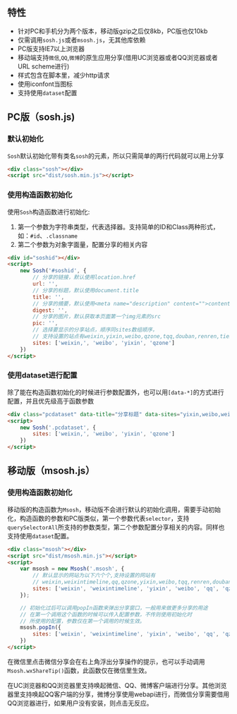 ## 特性

- 针对PC和手机分为两个版本，移动版gzip之后仅8kb，PC版也仅10kb
- 仅需调用`sosh.js`或者`msosh.js`，无其他库依赖
- PC版支持IE7以上浏览器
- 移动端支持`微信`,`QQ`,`微博`的原生应用分享(借用UC浏览器或者QQ浏览器或者URL scheme进行)
- 样式包含在脚本里，减少http请求
- 使用iconfont当图标
- 支持使用`dataset`配置

## PC版（sosh.js)

### 默认初始化
`Sosh`默认初始化带有类名`sosh`的元素，所以只需简单的两行代码就可以用上分享

```html
<div class="sosh"></div>
<script src="dist/sosh.min.js"></script>
```

### 使用构造函数初始化

使用`Sosh`构造函数进行初始化:

1. 第一个参数为字符串类型，代表选择器。支持简单的ID和Class两种形式，如：`#id`、`.classname`
2. 第二个参数为对象字面量，配置分享的相关内容

```html
<div id="soshid"></div>
<script>
	new Sosh('#soshid', {
		// 分享的链接，默认使用location.href
		url: '', 
		// 分享的标题，默认使用document.title
		title: '', 
		// 分享的摘要，默认使用<meta name="description" content="">content的值  
		digest: '', 
		// 分享的图片，默认获取本页面第一个img元素的src
		pic: '', 
		// 选择要显示的分享站点，顺序同sites数组顺序，
		// 支持设置的站点有weixin,yixin,weibo,qzone,tqq,douban,renren,tieba
		sites: ['weixin,', 'weibo', 'yixin', 'qzone'] 
	})
</script>
```


### 使用dataset进行配置

除了能在构造函数初始化的时候进行参数配置外，也可以用`[data-*]`的方式进行配置，并且优先级高于函数参数

```html
<div class="pcdataset" data-title="分享标题" data-sites="yixin,weibo,weixin,tqq,qzone"></div>
<script>
	new Sosh('.pcdataset', {
		sites: ['weixin,', 'weibo', 'yixin', 'qzone'] 
	})
</script>
```

## 移动版（msosh.js）

### 使用构造函数初始化
移动版的构造函数为`Msosh`，移动版不会进行默认的初始化调用，需要手动初始化，构造函数的参数和PC版类似，第一个参数代表`selector`，支持`querySelectorAll`所支持的参数类型，第二个参数配置分享相关的内容。同样也支持使用`dataset`配置。

```html
<div class="msosh"></div>
<script src="dist/msosh.min.js"></script>
<script>
	var msosh = new Msosh('.msosh', {
		// 默认显示的网站为以下六个个,支持设置的网站有
		// weixin,weixintimeline,qq,qzone,yixin,weibo,tqq,renren,douban,tieba
		sites: ['weixin', 'weixintimeline', 'yixin', 'weibo', 'qq', 'qzone']
	});

	// 初始化过后可以调用popIn函数来弹出分享窗口，一般用来做更多分享的用途
	// 在第一个调用这个函数的时候可以传入配置参数，不传则使用初始化时
	// 所使用的配置，参数仅在第一个调用的时候生效。
	msosh.popIn({
		sites: ['weixin', 'weixintimeline', 'yixin', 'weibo', 'qq', 'qzone', 'tqq', 'renren', 'teiba']
	})
</script>
```

在微信里点击微信分享会在右上角浮出分享操作的提示，也可以手动调用`Msosh.wxShareTip()`函数，此函数仅在微信里生效。

在UC浏览器和QQ浏览器里支持唤起微信、QQ、微博客户端进行分享。其他浏览器里支持唤起QQ客户端的分享，微博分享使用webapi进行，而微信分享需要借用QQ浏览器进行，如果用户没有安装，则点击无反应。


